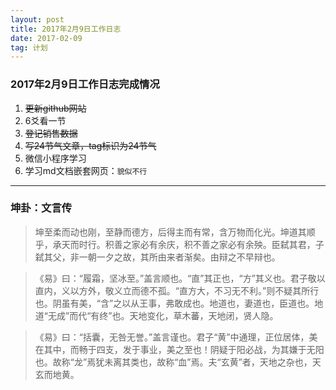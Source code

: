 ```yaml
---
layout: post
title: 2017年2月9日工作日志
date: 2017-02-09
tag: 计划
---
```


### 2017年2月9日工作日志完成情况            

 1. ~~更新github网站~~
 2. 6爻看一节
 3. ~~登记销售数据~~
 4. ~~写24节气文章，tag标识为24节气~~
 5. 微信小程序学习
 6. 学习md文档嵌套网页：`貌似不行`

----------

### 坤卦：**文言传**

>  坤至柔而动也刚，至静而德方，后得主而有常，含万物而化光。坤道其顺乎，承天而时行。积善之家必有余庆，积不善之家必有余殃。臣弑其君，子弑其父，非一朝一夕之故，其所由来者渐矣。由辩之不早辩也。

> 《易》曰：“履霜，坚冰至。”盖言顺也。“直”其正也，“方”其义也。君子敬以直内，义以方外，敬义立而德不孤。“直方大，不习无不利。”则不疑其所行也。阴虽有美，“含”之以从王事，弗敢成也。地道也，妻道也，臣道也。地道“无成”而代“有终”也。天地变化，草木蕃，天地闭，贤人隐。

>  《易》曰：“括囊，无咎无誉。”盖言谨也。君子“黄”中通理，正位居体，美在其中，而畅于四支，发于事业，美之至也！阴疑于阳必战，为其嫌于无阳也。故称“龙”焉犹未离其类也，故称“血”焉。夫“玄黄”者，天地之杂也，天玄而地黄。